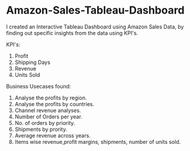 # Amazon-Sales-Tableau-Dashboard
I created an Interactive Tableau Dashboard using Amazon Sales Data, by finding out specific insights from the data using KPI's.

KPI's:
1. Profit
2. Shipping Days
3. Revenue
4. Units Sold

Business Usecases found:
1. Analyse the profits by region.
2. Analyse the profits by countries.
3. Channel revenue analyses.
4. Number of Orders per year.
5. No. of orders by priority.
6. Shipments by prority.
7. Average revenue across years.
8. Items wise revenue,profit margins, shipments, number of units sold.
